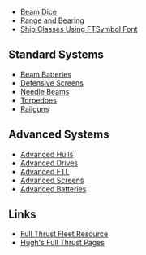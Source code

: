 * [Beam Dice](BeamDice)
* [Range and Bearing](RangeAndBearing)
* [Ship Classes Using FTSymbol Font](ShipClasses)

Standard Systems
----------------

* [Beam Batteries](BeamBatteries)
* [Defensive Screens](DefensiveScreens)
* [Needle Beams](NeedleBeam)
* [Torpedoes](Torpedoes)
* [Railguns](Railguns)

Advanced Systems
----------------

* [Advanced Hulls](AdvancedHulls)
* [Advanced Drives](AdvancedDrives)
* [Advanced FTL](AdvancedFtl)
* [Advanced Screens](AdvancedScreens)
* [Advanced Batteries](AdvancedBatteries)

Links
-----

* [Full Thrust Fleet Resource](https://fullthrust.star-ranger.com/index.htm)
* [Hugh's Full Thrust Pages](https://laranzu.id.au/fullthrust/)
